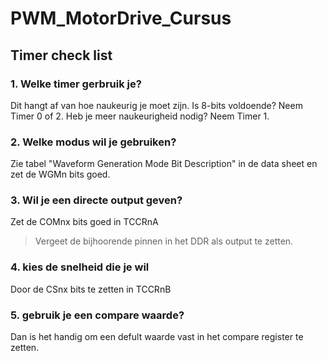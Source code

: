 # PWM_MotorDrive_Cursus

## Timer check list

### 1. Welke timer gerbruik je? 
Dit hangt af van hoe naukeurig je moet zijn. Is 8-bits voldoende? Neem Timer 0 of 2. Heb je meer naukeurigheid nodig? Neem Timer 1. 

### 2. Welke modus wil je gebruiken? 
Zie tabel "Waveform Generation Mode Bit Description" in de data sheet en zet de WGMn bits goed. 

### 3. Wil je een directe output geven?
Zet de COMnx bits goed in TCCRnA

>Vergeet de bijhoorende pinnen in het DDR als output te zetten.

### 4. kies de snelheid die je wil
Door de CSnx bits te zetten in TCCRnB

### 5. gebruik je een compare waarde?
Dan is het handig om een defult waarde vast in het compare register te zetten. 

